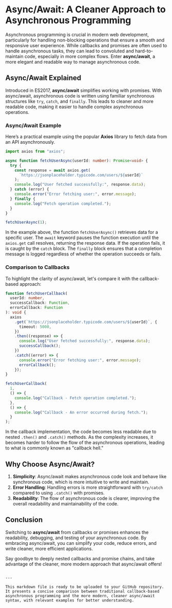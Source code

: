 # Async/Await: A Cleaner Approach to Asynchronous Programming

Asynchronous programming is crucial in modern web development, particularly for handling non-blocking operations that ensure a smooth and responsive user experience. While callbacks and promises are often used to handle asynchronous tasks, they can lead to convoluted and hard-to-maintain code, especially in more complex flows. Enter **async/await**, a more elegant and readable way to manage asynchronous code.

## Async/Await Explained

Introduced in ES2017, **async/await** simplifies working with promises. With async/await, asynchronous code is written using familiar synchronous structures like `try`, `catch`, and `finally`. This leads to cleaner and more readable code, making it easier to handle complex asynchronous operations.

### Async/Await Example

Here’s a practical example using the popular **Axios** library to fetch data from an API asynchronously.

```typescript
import axios from "axios";

async function fetchUserAsync(userId: number): Promise<void> {
  try {
    const response = await axios.get(
      `https://jsonplaceholder.typicode.com/users/${userId}`
    );
    console.log("User fetched successfully:", response.data);
  } catch (error) {
    console.error("Error fetching user:", error.message);
  } finally {
    console.log("Fetch operation completed.");
  }
}

fetchUserAsync(1);
```

In the example above, the function `fetchUserAsync()` retrieves data for a specific user. The `await` keyword pauses the function execution until the `axios.get` call resolves, returning the response data. If the operation fails, it is caught by the `catch` block. The `finally` block ensures that a completion message is logged regardless of whether the operation succeeds or fails.

### Comparison to Callbacks

To highlight the clarity of async/await, let's compare it with the callback-based approach:

```typescript
function fetchUserCallback(
  userId: number,
  successCallback: Function,
  errorCallback: Function
): void {
  axios
    .get(`https://jsonplaceholder.typicode.com/users/${userId}`, {
      timeout: 5000,
    })
    .then((response) => {
      console.log("User fetched successfully:", response.data);
      successCallback();
    })
    .catch((error) => {
      console.error("Error fetching user:", error.message);
      errorCallback();
    });
}

fetchUserCallback(
  1,
  () => {
    console.log("Callback - Fetch operation completed.");
  },
  () => {
    console.log("Callback - An error occurred during fetch.");
  }
);
```

In the callback implementation, the code becomes less readable due to nested `.then()` and `.catch()` methods. As the complexity increases, it becomes harder to follow the flow of the asynchronous operations, leading to what is commonly known as "callback hell."

## Why Choose Async/Await?

1. **Simplicity**: Async/await makes asynchronous code look and behave like synchronous code, which is more intuitive to write and maintain.
2. **Error Handling**: Handling errors is more straightforward with `try/catch` compared to using `.catch()` with promises.
3. **Readability**: The flow of asynchronous code is clearer, improving the overall readability and maintainability of the code.

## Conclusion

Switching to **async/await** from callbacks or promises enhances the readability, debugging, and testing of your asynchronous code. By embracing async/await, you can simplify your code, reduce errors, and write cleaner, more efficient applications.

Say goodbye to deeply nested callbacks and promise chains, and take advantage of the cleaner, more modern approach that async/await offers!

```

---

This markdown file is ready to be uploaded to your GitHub repository. It presents a concise comparison between traditional callback-based asynchronous programming and the more modern, cleaner async/await syntax, with relevant examples for better understanding.
```
